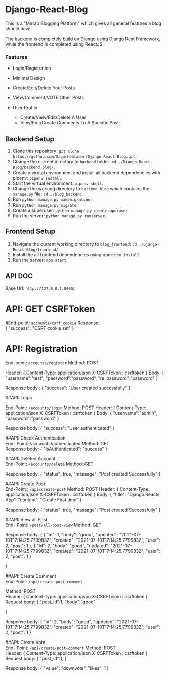 # Django-React-Blog
This is a "Mircro Blogging Platform" which gives all general features a blog should have.

The backend is completely build on Django using Django Rest Framework, while the frontend is completed using ReactJS.
### Features
* Login/Registration
* Minimal Design
* Create/Edit/Delete Your Posts
* View/Comment/VOTE Other Posts
* User Profile


	* Create/View/Edit/Delete A User
	* View/Edit/Create Comments To A Specific Post
	

## Backend Setup
1. Clone this repository: `git clone https://github.com/Sagorhowlader/Django-React-Blog.git`.
2. Change the current directory to `backend` folder: `cd ./Django-React-Blog/backend_blog/`.
3. Create a virutal environment and install all backend dependencies with pipenv: `pipenv install`.
4. Start the virtual environment: `pipenv shell`.
5. Change the working directory to `backend_blog` which contains the `manage.py` file: `cd ./blog_backend`.
6. Run `python manage.py makemigrations`.
7. Run `python manage.py migrate`.
8. Create a superuser: `python manage.py createsuperuser`
9. Run the server: `python manage.py runserver`.

## Frontend Setup
1. Navigate the current working directory to `blog_frontend`: `cd ./Django-React-Blog/frontend/`.
2.  Install the all frontend dependencies using npm: `npm install`.
3.  Run the server: `npm start`.

## API DOC 

Base Url: `http://127.0.0.1:8000/`

# API: GET CSRFToken 

#End-point: `accounts/csrf_cookie`
Response:  
{
    "success": "CSRF cookie set"
}


# API: Registration 
End-point: `accounts/register`
Method: POST 

Header: 
{
Content-Type: application/json 
X-CSRFToken : csrftoken 
}
Body:
{
    "username":"test",
    "password":"password",
    "re_password":"password"
}

Response body : 
{
    "success": "User created successfully"
}

##API: Login  

End-Point: `/accounts/login`
Method: POST 
Header: 
{
Content-Type: application/json 
X-CSRFToken : csrftoken 
}
Body:
{
    "username":"admin",
    "password":"password"
}

Response body: 
{
    "success": "User authenticated"
}

##API: Check Authentication  
End- Point: /accounts/authenticated
Method: GET  
Response body: 
{
    "isAuthenticated": "success"
}


##API: Deleted Account    
End-Point: `/accounts/delete`
Method: GET  
	
Response body: 
{
    "status": true,
    "massage": "Post created Successfully"
}

##API: Create Post   
End-Point : `/api/create-post`
Method: POST 
Header: 
{
Content-Type: application/json 
X-CSRFToken : csrftoken 
}
Body:
{
    "title": "Django Reacts App",
    "content”: “Create First time"
}

Response body: 
{
    "status": true,
    "massage": "Post created Successfully"
}

##API: View all Post    
End- Point: `/post/all-post-view`
Method: GET 

Response body: 
{
    {
    "id": 1,
    "body": "good",
    "updated": "2021-07-10T17:14:25.779983Z",
    "created": "2021-07-10T17:14:25.779983Z",
    "user": 2,
    "post": 1
},
{
    "id": 2,
    "body": "good",
    "updated": "2021-07-10T17:14:25.779983Z",
    "created": "2021-07-10T17:14:25.779983Z",
    "user": 2,
    "post": 1
}


}



##API: Create Comment      
End-Point: `/api/create-post-comment`

Method: POST  
Header: 
{
Content-Type: application/json 
X-CSRFToken : csrftoken 
}
Request body: 
{
    "post_id":1,
    "body":"good"

}


Response body: 
{
    "id": 2,
    "body": "good",
    "updated": "2021-07-10T17:14:25.779983Z",
    "created": "2021-07-10T17:14:25.779983Z",
    "user": 2,
    "post": 1
}

##API: Create Vote      
End- Point: `/api/create-post-comment`
Method: POST  
Header: 
{
Content-Type: application/json 
X-CSRFToken : csrftoken 
}
Request body: 
{
    "post_id":1,
}

Response body: 
{
    "value": "downvote",
    "likes": 1
}

